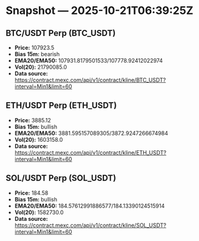 # Snapshot — 2025-10-21T06:39:25Z

## BTC/USDT Perp (BTC_USDT)
- **Price:** 107923.5
- **Bias 15m:** bearish
- **EMA20/EMA50:** 107931.8179501533/107778.92412022974
- **Vol(20):** 21790085.0
- **Data source:** https://contract.mexc.com/api/v1/contract/kline/BTC_USDT?interval=Min1&limit=60

## ETH/USDT Perp (ETH_USDT)
- **Price:** 3885.12
- **Bias 15m:** bullish
- **EMA20/EMA50:** 3881.595157089305/3872.9247266674984
- **Vol(20):** 1603158.0
- **Data source:** https://contract.mexc.com/api/v1/contract/kline/ETH_USDT?interval=Min1&limit=60

## SOL/USDT Perp (SOL_USDT)
- **Price:** 184.58
- **Bias 15m:** bullish
- **EMA20/EMA50:** 184.57612991886577/184.13390124515914
- **Vol(20):** 1582730.0
- **Data source:** https://contract.mexc.com/api/v1/contract/kline/SOL_USDT?interval=Min1&limit=60
